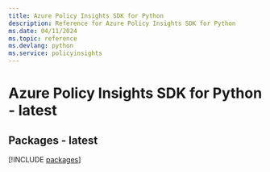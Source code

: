 ```yaml
---
title: Azure Policy Insights SDK for Python
description: Reference for Azure Policy Insights SDK for Python
ms.date: 04/11/2024
ms.topic: reference
ms.devlang: python
ms.service: policyinsights
---
```

# Azure Policy Insights SDK for Python - latest
## Packages - latest
[!INCLUDE [packages](policy-insights-index.md)]